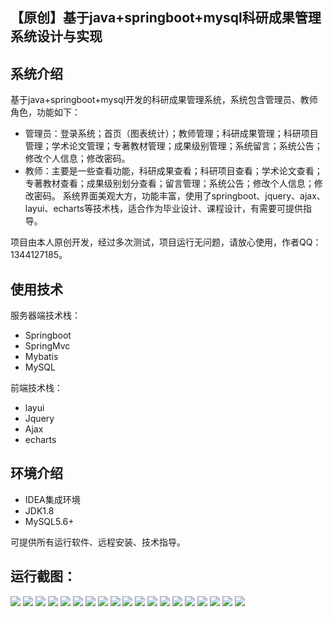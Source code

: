## 【原创】基于java+springboot+mysql科研成果管理系统设计与实现

## 系统介绍

基于java+springboot+mysql开发的科研成果管理系统，系统包含管理员、教师角色，功能如下：
- 管理员：登录系统；首页（图表统计）；教师管理；科研成果管理；科研项目管理；学术论文管理；专著教材管理；成果级别管理；系统留言；系统公告；修改个人信息；修改密码。
- 教师：主要是一些查看功能，科研成果查看；科研项目查看；学术论文查看；专著教材查看；成果级别划分查看；留言管理；系统公告；修改个人信息；修改密码。
系统界面美观大方，功能丰富，使用了springboot、jquery、ajax、layui、echarts等技术栈，适合作为毕业设计、课程设计，有需要可提供指导。

项目由本人原创开发，经过多次测试，项目运行无问题，请放心使用，作者QQ：1344127185。

## 使用技术

服务器端技术栈：

- Springboot
- SpringMvc
- Mybatis
- MySQL

前端技术栈：

- layui
- Jquery
- Ajax
- echarts

## 环境介绍

- IDEA集成环境
- JDK1.8
- MySQL5.6+

可提供所有运行软件、远程安装、技术指导。

## 运行截图：
![](https://github.com/itcoderyhl/scientific-mgr/blob/main/images/1.jpg)
![](https://github.com/itcoderyhl/scientific-mgr/blob/main/images/2.jpg)
![](https://github.com/itcoderyhl/scientific-mgr/blob/main/images/3.jpg)
![](https://github.com/itcoderyhl/scientific-mgr/blob/main/images/4.jpg)
![](https://github.com/itcoderyhl/scientific-mgr/blob/main/images/5.jpg)
![](https://github.com/itcoderyhl/scientific-mgr/blob/main/images/6.jpg)
![](https://github.com/itcoderyhl/scientific-mgr/blob/main/images/7.jpg)
![](https://github.com/itcoderyhl/scientific-mgr/blob/main/images/8.jpg)
![](https://github.com/itcoderyhl/scientific-mgr/blob/main/images/9.jpg)
![](https://github.com/itcoderyhl/scientific-mgr/blob/main/images/10.jpg)
![](https://github.com/itcoderyhl/scientific-mgr/blob/main/images/11.jpg)
![](https://github.com/itcoderyhl/scientific-mgr/blob/main/images/12.jpg)
![](https://github.com/itcoderyhl/scientific-mgr/blob/main/images/13.jpg)
![](https://github.com/itcoderyhl/scientific-mgr/blob/main/images/14.jpg)
![](https://github.com/itcoderyhl/scientific-mgr/blob/main/images/15.jpg)
![](https://github.com/itcoderyhl/scientific-mgr/blob/main/images/16.jpg)
![](https://github.com/itcoderyhl/scientific-mgr/blob/main/images/17.jpg)
![](https://github.com/itcoderyhl/scientific-mgr/blob/main/images/18.jpg)
![](https://github.com/itcoderyhl/scientific-mgr/blob/main/images/19.jpg)

